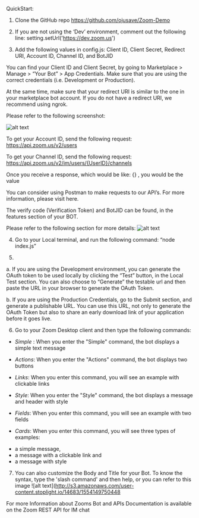 QuickStart:

1. Clone the GitHub repo https://github.com/ojusave/Zoom-Demo

2. If you are not using the ‘Dev’ environment, comment out the following line: setting.setUrl('https://dev.zoom.us')

3. Add the following values in config.js:
Client ID, Client Secret, Redirect URI, Account ID, Channel ID, and BotJID

You can find your Client ID and Client Secret, by going to Marketplace > Manage > “Your Bot” > App Credentials. Make sure that you are using the correct credentials (i.e. Development or Production). 

At the same time, make sure that your redirect URI is similar to the one in your marketplace bot account. If you do not have a redirect URI, we recommend using ngrok.

Please refer to the following screenshot:

![alt text](http://s3.amazonaws.com/user-content.stoplight.io/14683/1554148180886)


To get your Account ID, send the following request:
https://api.zoom.us/v2/users

To get your Channel ID, send the following request: 
https://api.zoom.us/v2/im/users/{UserID}/channels

Once you receive a response, which would be like: 
{}
, you would be the value

You can consider using Postman to make requests to our API’s. For more information, please visit here.


The verify code (Verification Token) and BotJID can be found, in the features section of your BOT. 

Please refer to the following section for more details:
![alt text](http://s3.amazonaws.com/user-content.stoplight.io/14683/1554149625443)

4. Go to your Local terminal, and run the following command:
“node index.js”



5. 
  a. If you are using the Development environment, you can generate the OAuth token to be used locally by clicking the “Test” button, in the Local Test section. You can also choose to “Generate” the testable url and then paste the URL in your browser to generate the OAuth Token.

  b.	If you are using the Production Credentials, go to the Submit section, and generate a publishable URL. You can use this URL, not only to generate the OAuth Token but also to share an early download link of your application before it goes live.

6. Go to your Zoom Desktop client and then type the following commands: 

* *Simple* :
When you enter the "Simple" command, the bot displays a simple text message


* *Actions*:
When you enter the "Actions" command, the bot displays two buttons


* *Links*:
When you enter this command, you will see an example with clickable links

* *Style*:
When you enter the "Style" command, the bot displays a message and header with style


* *Fields*:
When you enter this command, you will see an example with two fields 

* *Cards*:
When you enter this command, you will see three types of examples: 
 - a simple message, 
 - a message with a clickable link and  
 - a message with style
 
7. You can also customize the Body and Title for your Bot. To know the syntax, type the 'slash command' and then help, or you can refer to this image
![alt text](http://s3.amazonaws.com/user-content.stoplight.io/14683/1554149750448

For more Information about Zooms Bot and APIs Documentation is available on the Zoom REST API for IM chat
